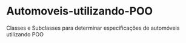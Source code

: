 # Automoveis-utilizando-POO
Classes e Subclasses para determinar especificações de automóveis utilizando POO
